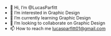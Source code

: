 - 👋 Hi, I’m @LucasParfitt
- 👀 I’m interested in Graphic Design
- 🌱 I’m currently learning Graphic Design
- 💞️ I’m looking to collaborate on Graphic Design
- 📫 How to reach me lucasparfitt01@gmail.com

<!---
LucasParfitt/LucasParfitt is a ✨ special ✨ repository because its `README.md` (this file) appears on your GitHub profile.
You can click the Preview link to take a look at your changes.
--->
